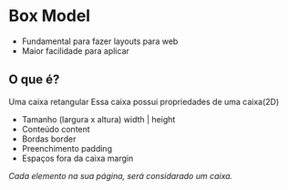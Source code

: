 # Box Model

- Fundamental para fazer layouts para web
- Maior facilidade para aplicar

## O que é?

Uma caixa retangular
Essa caixa possui propriedades de uma caixa(2D)

- Tamanho (largura x altura)    width | height
- Conteúdo                      content
- Bordas                        border
- Preenchimento                 padding
- Espaços fora da caixa         margin

*Cada elemento na sua página, será considarado um caixa.*